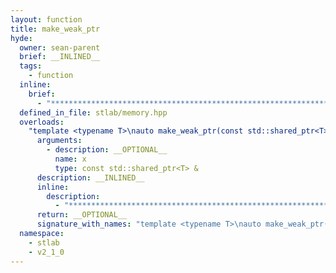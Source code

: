 ```yaml
---
layout: function
title: make_weak_ptr
hyde:
  owner: sean-parent
  brief: __INLINED__
  tags:
    - function
  inline:
    brief:
      - "***********************************************************************************************"
  defined_in_file: stlab/memory.hpp
  overloads:
    "template <typename T>\nauto make_weak_ptr(const std::shared_ptr<T> &)":
      arguments:
        - description: __OPTIONAL__
          name: x
          type: const std::shared_ptr<T> &
      description: __INLINED__
      inline:
        description:
          - "***********************************************************************************************"
      return: __OPTIONAL__
      signature_with_names: "template <typename T>\nauto make_weak_ptr(const std::shared_ptr<T> & x)"
  namespace:
    - stlab
    - v2_1_0
---
```

